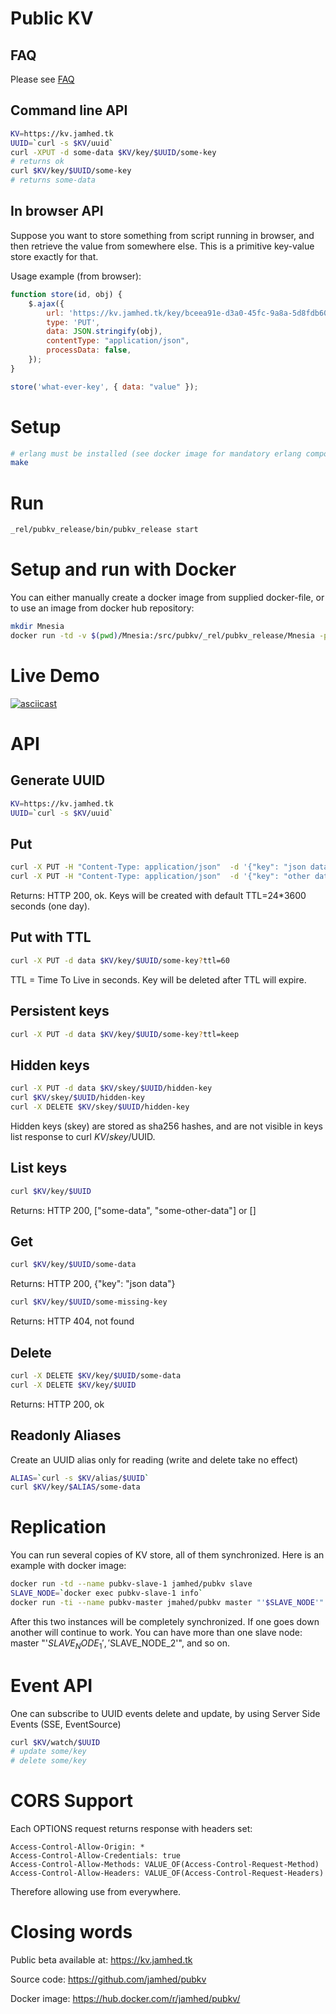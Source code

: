 Public KV
=========

FAQ
---

Please see [FAQ](priv/FAQ.md)

Command line API
----------------

```sh
KV=https://kv.jamhed.tk
UUID=`curl -s $KV/uuid`
curl -XPUT -d some-data $KV/key/$UUID/some-key
# returns ok
curl $KV/key/$UUID/some-key
# returns some-data
```

In browser API
--------------

Suppose you want to store something from script running in browser, and then retrieve
the value from somewhere else. This is a primitive key-value store exactly for that.

Usage example (from browser):
```javascript
function store(id, obj) {
    $.ajax({
        url: 'https://kv.jamhed.tk/key/bceea91e-d3a0-45fc-9a8a-5d8fdb6047f2/' + id,
        type: 'PUT',
        data: JSON.stringify(obj),
        contentType: "application/json",
        processData: false,
    });
}

store('what-ever-key', { data: "value" });
```

Setup
=====
```sh
# erlang must be installed (see docker image for mandatory erlang components)
make
```

Run
===
```sh
_rel/pubkv_release/bin/pubkv_release start
```

Setup and run with Docker
=========================
You can either manually create a docker image from supplied docker-file, or to use an image from docker hub repository:
```sh
mkdir Mnesia
docker run -td -v $(pwd)/Mnesia:/src/pubkv/_rel/pubkv_release/Mnesia -p 10080:10080 jamhed/pubkv
```

Live Demo
=========
[![asciicast](https://asciinema.org/a/br1h2k4a6alp1hs93w2xy2gay.png)](https://asciinema.org/a/br1h2k4a6alp1hs93w2xy2gay)


API
===

Generate UUID
-------------
```sh
KV=https://kv.jamhed.tk
UUID=`curl -s $KV/uuid`
```

Put
---
```sh
curl -X PUT -H "Content-Type: application/json"  -d '{"key": "json data"}' $KV/key/$UUID/some-data
curl -X PUT -H "Content-Type: application/json"  -d '{"key": "other data"}' $KV/key/$UUID/some-other-data
```
Returns: HTTP 200, ok. Keys will be created with default TTL=24*3600 seconds (one day).

Put with TTL
------------
```sh
curl -X PUT -d data $KV/key/$UUID/some-key?ttl=60
```
TTL = Time To Live in seconds. Key will be deleted after TTL will expire.

Persistent keys
---------------
```sh
curl -X PUT -d data $KV/key/$UUID/some-key?ttl=keep
```

Hidden keys
-----------
```sh
curl -X PUT -d data $KV/skey/$UUID/hidden-key
curl $KV/skey/$UUID/hidden-key
curl -X DELETE $KV/skey/$UUID/hidden-key
```
Hidden keys (skey) are stored as sha256 hashes, and are not visible
in keys list response to curl $KV/skey/$UUID.

List keys
----------
```sh
curl $KV/key/$UUID
```
Returns: HTTP 200, ["some-data", "some-other-data"] or []

Get
---
```sh
curl $KV/key/$UUID/some-data
```
Returns: HTTP 200, {"key": "json data"}
```sh
curl $KV/key/$UUID/some-missing-key
```
Returns: HTTP 404, not found

Delete
------
```sh
curl -X DELETE $KV/key/$UUID/some-data
curl -X DELETE $KV/key/$UUID
```
Returns: HTTP 200, ok 

Readonly Aliases
----------------
Create an UUID alias only for reading (write and delete take no effect)
```sh
ALIAS=`curl -s $KV/alias/$UUID`
curl $KV/key/$ALIAS/some-data
```

Replication
===========

You can run several copies of KV store, all of them synchronized. Here is an example with docker image:
```sh
docker run -td --name pubkv-slave-1 jamhed/pubkv slave
SLAVE_NODE=`docker exec pubkv-slave-1 info`
docker run -ti --name pubkv-master jmahed/pubkv master "'$SLAVE_NODE'"
```

After this two instances will be completely synchronized. If one goes down another will continue to work.
You can have more than one slave node: master "'$SLAVE_NODE_1','$SLAVE_NODE_2'", and so on.

Event API
=========

One can subscribe to UUID events delete and update, by using Server Side Events (SSE, EventSource)
```sh
curl $KV/watch/$UUID
# update some/key
# delete some/key
```

CORS Support
============

Each OPTIONS request returns response with headers set:
```text
Access-Control-Allow-Origin: *
Access-Control-Allow-Credentials: true
Access-Control-Allow-Methods: VALUE_OF(Access-Control-Request-Method)
Access-Control-Allow-Headers: VALUE_OF(Access-Control-Request-Headers)
```

Therefore allowing use from everywhere.

Closing words
=============

Public beta available at: https://kv.jamhed.tk

Source code: https://github.com/jamhed/pubkv

Docker image: https://hub.docker.com/r/jamhed/pubkv/

